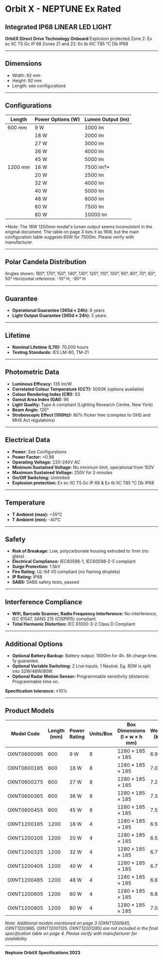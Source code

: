 # Orbit X - NEPTUNE Ex Rated

## Integrated IP68 LINEAR LED LIGHT

**OrbitX Direct Drive Technology Onboard**
Explosion protected
Zone 2: Ex ec IIC T5 Gc IP 68
Zones 21 and 22: Ex tb IIIC T85 °C Db IP68

---

## Dimensions

- Width: 92 mm
- Height: 92 mm
- Length: see configurations

---

## Configurations

| Length  | Power Options (W) | Lumen Output (lm) |
|---------|-------------------|-------------------|
| 600 mm  | 9 W               | 1000 lm           |
|         | 18 W              | 2000 lm           |
|         | 27 W              | 3000 lm           |
|         | 36 W              | 4000 lm           |
|         | 45 W              | 5000 lm           |
| 1200 mm | 16 W              | 7500 lm?*         |
|         | 20 W              | 2500 lm           |
|         | 32 W              | 4000 lm           |
|         | 40 W              | 5000 lm           |
|         | 48 W              | 6000 lm           |
|         | 60 W              | 7500 lm           |
|         | 80 W              | 10000 lm          |

*Note: The 16W 1200mm model's lumen output seems inconsistent in the original document. The table on page 3 lists it as 16W, but the main configuration table suggests 60W for 7500lm. Please verify with manufacturer.

---

## Polar Candela Distribution

Angles shown: 180°, 170°, 150°, 140°, 130°, 120°, 110°, 100°, 90°, 80°, 70°, 60°, 50°
Horizontal reference: -10° H, -90° H

---

## Guarantee

- **Operational Guarantee (365d × 24h):** 8 years
- **Light Output Guarantee (365d × 24h):** 5 years

---

## Lifetime

- **Nominal Lifetime (L70):** 70,000 hours
- **Testing Standards:** IES LM-80, TM-21

---

## Photometric Data

- **Luminous Efficacy:** 135 lm/W
- **Correlated Colour Temperature (CCT):** 5000K (options available)
- **Colour Rendering Index (CRI):** 83
- **Gamut Area Index (GAI):** 96
- **Light Quality:** Type A compliant (Lighting Research Centre, New York)
- **Beam Angle:** 120°
- **Stroboscopic Effect (100Hz):** 80% flicker free (compiles to OHS and MHS Act regulations)

---

## Electrical Data

- **Power:** See Configurations
- **Power Factor:** >0.98
- **Operating Voltage:** 220-240V AC
- **Minimum Sustained Voltage:** No minimum limit, operational from 150V
- **Maximum Sustained Voltage:** 250V for 2 minutes
- **On/Off Switching:** Unlimited
- **Explosion protection:** Ex ec IIC T5 Gc IP 68 & Ex tb IIC T85 °C Db IP68

---

## Temperature

- **T Ambient (max):** +35°C
- **T Ambient (min):** -40°C

---

## Safety

- **Risk of Breakage:** Low, polycarbonate housing extruded to 1mm (no glass)
- **Electrical Compliance:** IEC60598-1, IEC60598-2-5 compliant
- **Surge Protection:** 1.5kV
- **Fire Rating:** UL-94 V0 compliant (no flaming droplets)
- **IP Rating:** IP68
- **SABS:** SABS safety tests, passed

---

## Interference Compliance

- **Wifi, Barcode Scanner, Radio Frequency Interference:** No interference, IEC 61547, SANS 215 (CISPR15) compliant
- **Total Harmonic Distortion:** IEC 61000-3-2 Class D Compliant

---

## Additional Options

- **Optional Battery Backup:** Battery output: 1000lm for 4h. 6h charge time. 1y guarantee.
- **Optional Variable Switching:** 2 Live inputs. 1 Neutral. Eg. 80W is split into 32W/48W/80W.
- **Optional Radar Motion Sensor:** Programmable sensitivity (distance). Programmable time on.

**Specification tolerance:** ±10%

---

## Product Models

| Model Code     | Length (mm) | Power Rating | Units/Box | Box Dimensions (l × w × h mm) | Weight (kg) | IES Files         |
|----------------|-------------|--------------|-----------|-------------------------------|-------------|-------------------|
| OXNT0600095    | 600         | 9 W          | 8         | 1280 × 185 × 185              | 6.92        | Click to download |
| OXNT0600185    | 600         | 18 W         | 8         | 1280 × 185 × 185              | 7.08        | Click to download |
| OXNT0600275    | 600         | 27 W         | 8         | 1280 × 185 × 185              | 7.23        | Click to download |
| OXNT0600365    | 600         | 36 W         | 8         | 1280 × 185 × 185              | 7.38        | Click to download |
| OXNT0600455    | 600         | 45 W         | 8         | 1280 × 185 × 185              | 7.53        | Click to download |
| OXNT1200165    | 1200        | 16 W         | 4         | 1280 × 185 × 185              | 6.56        | Click to download |
| OXNT1200205    | 1200        | 20 W         | 4         | 1280 × 185 × 185              | 6.56        | Click to download |
| OXNT1200325    | 1200        | 32 W         | 4         | 1280 × 185 × 185              | 6.71        | Click to download |
| OXNT1200405    | 1200        | 40 W         | 4         | 1280 × 185 × 185              | 6.71        | Click to download |
| OXNT1200485    | 1200        | 48 W         | 4         | 1280 × 185 × 185              | 6.86        | Click to download |
| OXNT1200605    | 1200        | 60 W         | 4         | 1280 × 185 × 185              | 6.86        | Click to download |
| OXNT1200805    | 1200        | 80 W         | 4         | 1280 × 185 × 185              | 7.04        | Click to download |

*Note: Additional models mentioned on page 3 (OXNT1200645, OXNT1200965, OXNT12001125, OXNT12001285) are not included in the final specification table on page 4. Please verify with manufacturer for availability.*

---

**Neptune OrbitX Specifications 2023**